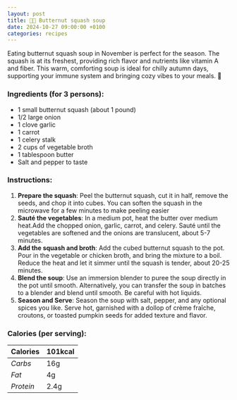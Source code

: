 ```yaml
---
layout: post
title: 👨‍🍳 Butternut squash soup
date: 2024-10-27 09:00:00 +0100
categories: recipes
---
```


Eating butternut squash soup in November is perfect for the season. The squash is at its freshest, providing rich flavor and nutrients like vitamin A and fiber. This warm, comforting soup is ideal for chilly autumn days, supporting your immune system and bringing cozy vibes to your meals. 🍂

### Ingredients (for 3 persons):
- 1 small butternut squash (about 1 pound)
- 1/2 large onion
- 1 clove garlic
- 1 carrot
- 1 celery stalk
- 2 cups of vegetable broth
- 1 tablespoon butter
- Salt and pepper to taste


### Instructions:

1. **Prepare the squash**: Peel the butternut squash, cut it in half, remove the seeds, and chop it into cubes. You can soften the squash in the microwave for a few minutes to make peeling easier
2. **Sauté the vegetables**: In a medium pot, heat the butter over medium heat.Add the chopped onion, garlic, carrot, and celery. Sauté until the vegetables are softened and the onions are translucent, about 5-7 minutes.
2. **Add the squash and broth**: Add the cubed butternut squash to the pot. Pour in the vegetable or chicken broth, and bring the mixture to a boil. Reduce the heat and let it simmer until the squash is tender, about 20-25 minutes.
3. **Blend the soup**: Use an immersion blender to puree the soup directly in the pot until smooth. Alternatively, you can transfer the soup in batches to a blender and blend until smooth. Be careful with hot liquids.
4. **Season and Serve**: Season the soup with salt, pepper, and any optional spices you like. Serve hot, garnished with a dollop of crème fraîche, croutons, or toasted pumpkin seeds for added texture and flavor.

### Calories (per serving):

| **Calories** | 101kcal |
| ----------- | ----------- |
| *Carbs* | 16g |
| *Fat* | 4g |
| *Protein* | 2.4g |